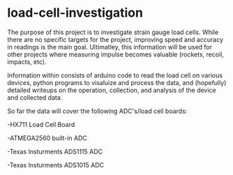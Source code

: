 # load-cell-investigation

The purpose of this project is to investigate strain gauge load cells. While there are no specific targets for the project, improving speed and accuracy in readings is the main goal. Ultimatley, this information will be used for other projects where measuring impulse becomes valuable (rockets, recoil, impacts, etc).

Information within consists of arduino code to read the load cell on various devices, python programs to visaluize and process the data, and (hopefully) detailed writeups on the operation, collection, and analysis of the device and collected data.

So far the data will cover the following ADC's/load cell boards:

-HX711 Load Cell Board

-ATMEGA2560 built-in ADC

-Texas Insturments ADS1115 ADC

-Texas Insturments ADS1015 ADC
